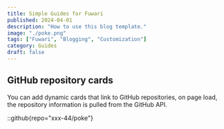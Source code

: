 ```yaml
---
title: Simple Guides for Fuwari
published: 2024-04-01
description: "How to use this blog template."
image: "./poke.png"
tags: ["Fuwari", "Blogging", "Customization"]
category: Guides
draft: false
---
```


## GitHub repository cards
You can add dynamic cards that link to GitHub repositories, on page load, the repository information is pulled from the GitHub API. 

::github{repo="xxx-44/poke"}